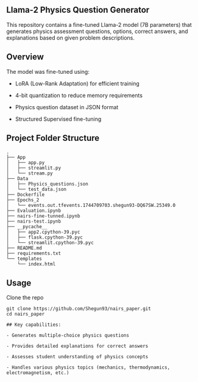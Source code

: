 ## Llama-2 Physics Question Generator
This repository contains a fine-tuned Llama-2 model (7B parameters) that generates physics assessment questions, options, correct answers, and explanations based on given problem descriptions.
## Overview
The model was fine-tuned using:

- LoRA (Low-Rank Adaptation) for efficient training

- 4-bit quantization to reduce memory requirements

- Physics question dataset in JSON format

- Structured Supervised fine-tuning
## Project Folder Structure
```
.
├── App
│   ├── app.py
│   ├── streamlit.py
│   └── stream.py
├── Data
│   ├── Physics_questions.json
│   └── test_data.json
├── Dockerfile
├── Epochs_2
│   └── events.out.tfevents.1744709703.shegun93-DQ67SW.25349.0
├── Evaluation.ipynb
├── nairs-fine-tunned.ipynb
├── nairs-test.ipynb
├── __pycache__
│   ├── app2.cpython-39.pyc
│   ├── flask.cpython-39.pyc
│   └── streamlit.cpython-39.pyc
├── README.md
├── requirements.txt
└── templates
    └── index.html
```
## Usage
Clone the repo
```
git clone https://github.com/Shegun93/nairs_paper.git
cd nairs_paper

## Key capabilities:

- Generates multiple-choice physics questions

- Provides detailed explanations for correct answers

- Assesses student understanding of physics concepts

- Handles various physics topics (mechanics, thermodynamics, electromagnetism, etc.)
